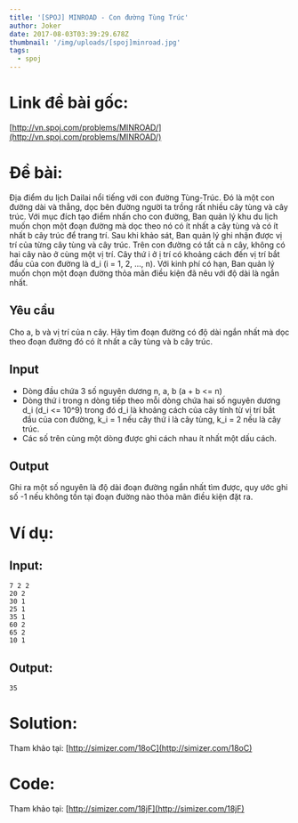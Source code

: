 ```yaml
---
title: '[SPOJ] MINROAD - Con đường Tùng Trúc'
author: Joker
date: 2017-08-03T03:39:29.678Z
thumbnail: '/img/uploads/[spoj]minroad.jpg'
tags:
  - spoj
---
```

# Link đề bài gốc:

[http://vn.spoj.com/problems/MINROAD/](http://vn.spoj.com/problems/MINROAD/)

# Đề bài:

Địa điểm du lịch Dailai nổi tiếng với con đường Tùng-Trúc. Đó là một con đường dài và thẳng, dọc bên đường người ta trồng rất nhiều cây tùng và cây trúc. Với mục đích tạo điểm nhấn cho con đường, Ban quản lý khu du lịch muốn chọn một đoạn đường mà dọc theo nó có ít nhất a cây tùng và có ít nhất b cây trúc để trang trí. Sau khi khảo sát, Ban quản lý ghi nhận được vị trí của từng cây tùng và cây trúc. Trên con đường có tất cả n cây, không có hai cây nào ở cùng một vị trí. Cây thứ i ở ị trí có khoảng cách đến vị trí bắt đầu của con đường là d\_i \(i = 1, 2, ..., n\). Với kinh phí có hạn, Ban quản lý muốn chọn một đoạn đường thỏa mãn điều kiện đã nêu với độ dài là ngắn nhất.

## Yêu cầu

Cho a, b và vị trí của n cây. Hãy tìm đoạn đường có độ dài ngắn nhất mà dọc theo đoạn đường đó có ít nhất a cây tùng và b cây trúc.

## Input

* Dòng đầu chứa 3 số nguyên dương n, a, b \(a + b &lt;= n\)
* Dòng thứ i trong n dòng tiếp theo mỗi dòng chứa hai số nguyên dương d\_i \(d\_i &lt;= 10^9\) trong đó d\_i là khoảng cách của cây tính từ vị trí bắt đầu của con đường, k\_i = 1 nếu cây thứ i là cây tùng, k\_i = 2 nếu là cây trúc.
* Các số trên cùng một dòng được ghi cách nhau ít nhất một dấu cách.

## Output

Ghi ra một số nguyên là độ dài đoạn đường ngắn nhất tìm được, quy ước ghi số -1 nếu không tồn tại đoạn đường nào thỏa mãn điều kiện đặt ra.

# Ví dụ: 

## Input:

```
7 2 2
20 2
30 1
25 1
35 1
60 2
65 2
10 1
```

## Output:

``` 
35
```
# Solution: 

Tham khảo tại: [http://simizer.com/18oC](http://simizer.com/18oC) 

# Code: 

Tham khảo tại: [http://simizer.com/18jF](http://simizer.com/18jF)




